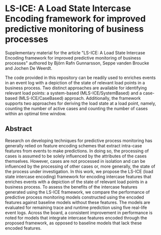 # LS-ICE: A Load State Intercase Encoding framework for improved predictive monitoring of business processes
Supplementary material for the article "LS-ICE: A Load State Intercase Encoding framework for improved predictive monitoring of business processes" authored by Björn Rafn Gunnarsson, Seppe vanden Broucke and Jochen De Weerdt.

The code provided in this repository can be readily used to enriches events in an event log with a depiction of the state of relevant load points in a business process. Two distinct approaches are available for identifying relevant load points: a system-based (MLS-ICE/SystemBased) and a case-based (MLS-ICE/CaseBased) approach. Additionally, the framework supports two approaches for deriving the load state at a load point, namely, counting the number of active cases and counting the number of cases within an optimal time window.

## Abstract
Research on developing techniques for predictive process monitoring has generally relied on feature encoding schemes that extract intra-case features from events to make predictions. In doing so, the processing of cases is assumed to be solely influenced by the attributes of the cases themselves. However, cases are not processed in isolation and can be influenced by the processing of other cases or, more generally, the state of the process under investigation. In this work, we propose the LS-ICE (load state intercase encoding) framework for encoding intercase features that enriches events with a depiction of the state of relevant load points in a business process. To assess the benefits of the intercase features generated using the LS-ICE framework, we compare the performance of predictive process monitoring models constructed using the encoded features against baseline models without these features. The models are evaluated for remaining trace and runtime prediction using five real-life event logs. Across the board, a consistent improvement in performance is noted for models that integrate intercase features encoded through the proposed framework, as opposed to baseline models that lack these encoded features.

